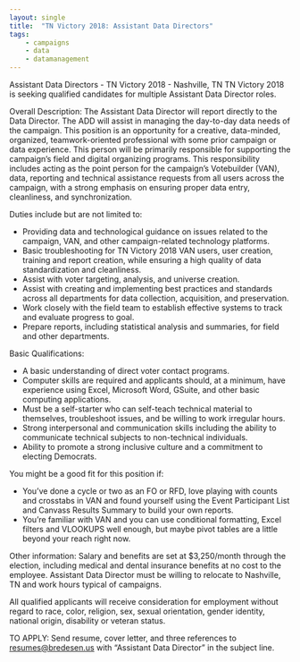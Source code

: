 ```yaml
---
layout: single
title:  "TN Victory 2018: Assistant Data Directors"
tags: 
    - campaigns
    - data
    - datamanagement
---
```


Assistant Data Directors - TN Victory 2018 - Nashville, TN
TN Victory 2018 is seeking qualified candidates for multiple Assistant Data Director roles. 

Overall Description: 
The Assistant  Data Director will report directly to the Data Director. The ADD will assist in managing the day-to-day data needs of the campaign. This position is an opportunity for a creative, data-minded, organized, teamwork-oriented professional with some prior campaign or data experience. This person will be primarily responsible for supporting the campaign’s field and digital organizing programs. This responsibility includes acting as the point person for the campaign’s Votebuilder (VAN), data, reporting and technical assistance requests from all users across the campaign, with a strong emphasis on ensuring proper data entry, cleanliness, and synchronization. 

Duties include but are not limited to: 
* Providing data and technological guidance on issues related to the campaign, VAN, and other campaign-related technology platforms. 
* Basic troubleshooting for TN Victory 2018 VAN users, user creation, training and report creation, while ensuring a high quality of data standardization and cleanliness. 
* Assist with voter targeting, analysis, and universe creation. 
* Assist with creating and implementing best practices and standards across all departments for data collection, acquisition, and preservation. 
* Work closely with the field team to establish effective systems to track and evaluate progress to goal. 
* Prepare reports, including statistical analysis and summaries, for field and other departments. 

Basic Qualifications: 
* A basic understanding of direct voter contact programs.
* Computer skills are required and applicants should, at a minimum, have experience using Excel, Microsoft Word, GSuite, and other basic computing applications. 
* Must be a self-starter who can self-teach technical material to themselves, troubleshoot issues, and be willing to work irregular hours.
* Strong interpersonal and communication skills including the ability to communicate technical subjects to non-technical individuals.
* Ability to promote a strong inclusive culture and a commitment to electing Democrats.  

You might be a good fit for this position if:
* You’ve done a cycle or two as an FO or RFD, love playing with counts and crosstabs in VAN and found yourself using the Event Participant List and Canvass Results Summary to build your own reports.
* You’re familiar with VAN and you can use conditional formatting, Excel filters and VLOOKUPS well enough, but maybe pivot tables are a little beyond your reach right now. 

Other information: Salary and benefits are set at $3,250/month through the election, including medical and dental insurance benefits at no cost to the employee. Assistant Data Director must be willing to relocate to Nashville, TN and work hours typical of campaigns. 

All qualified applicants will receive consideration for employment without regard to race, color, religion, sex, sexual orientation, gender identity, national origin, disability or veteran status.

TO APPLY: Send resume, cover letter, and three references to resumes@bredesen.us with “Assistant Data Director” in the subject line. 
